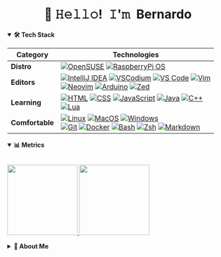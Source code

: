 <!-- Title -->
<h1 align="center" title="Hello there!">👋 𝙷𝚎𝚕𝚕𝚘! 𝙸'𝚖 Bernardo</h1>

<!-- Tech Stack -->  
<details open>
  <summary><b>🛠️ Tech Stack</b></summary>
    <p>

<!-- Tech Stack -->
| **Category** | **Technologies** |
| - | - |
**Distro** | [![OpenSUSE](https://img.shields.io/badge/OpenSUSE%20Tumbleweed-4FC922?style=flat&logo=OpenSUSE&logoColor=white)](https://get.opensuse.org/tumbleweed/) [![RaspberryPi OS](https://img.shields.io/badge/Raspberry%20Pi-A22846?style=flat&logo=Raspberry%20Pi&logoColor=white)](https://www.raspberrypi.com/software/)
**Editors** | [![IntelliJ IDEA](https://img.shields.io/badge/IntelliJ_IDEA-E33568?style=flat&logo=intellij-idea&logoColor=white)](https://www.vim.org/) [![VSCodium](https://img.shields.io/badge/VSCodium-2F80ED?style=flat&logo=VSCodium&logoColor=white)](https://vscodium.com/) [![VS Code](https://img.shields.io/static/v1?label=&message=VS%20Code&color=9013FE&logo=visualstudiocode&logoColor=FFFFFF)](https://code.visualstudio.com/) [![Vim](https://img.shields.io/badge/Vim-11AB00?style=flat&logo=Vim&logoColor=white)](https://github.com/vim/vim)<br> [![Neovim](https://img.shields.io/badge/Neovim-57A143?style=flat&logo=Neovim&logoColor=white)](https://www.neovim.io) [![Arduino](https://img.shields.io/badge/Arduino-00979D?style=flat&logo=Arduino&logoColor=white)](https://www.arduino.cc/en/software) [![Zed](https://img.shields.io/badge/Zed-1D1E1F?style=flat&logo=ZedIndustries&logoColor=white)](https://www.arduino.cc/en/software)
**Learning** | [![HTML](https://img.shields.io/badge/HTML-239120?style=flat&logo=html5&logoColor=white)](https://html.spec.whatwg.org/) [![CSS](https://img.shields.io/badge/CSS-239120?&style=flat&logo=css3&logoColor=white)](https://www.w3.org/TR/CSS/#css) [![JavaScript](https://img.shields.io/badge/Javascript-F7DF1E?style=flat&logo=javascript&logoColor=white)](https://www.javascript.com/) [![Java](https://img.shields.io/badge/Java-ED8B00?style=flat&logo=openjdk&logoColor=white)](https://www.java.com/) [![C++](https://img.shields.io/badge/C%2B%2B-00599C?style=flat&logo=c%2B%2B&logoColor=white)](https://isocpp.org/)<br>[![Lua](https://img.shields.io/badge/Lua-2C2D72?style=flat&logo=Lua&logoColor=white)](https://lua.org/)
**Comfortable** | [![Linux](https://img.shields.io/badge/Linux-BA3E3E?style=flat&logo=linux&logoColor=white)](https://www.linux.org/) [![MacOS](https://img.shields.io/badge/MacOS-343434?style=flat&logo=apple&logoColor=white)](https://support.apple.com/downloads/macos) [![Windows](https://img.shields.io/badge/Windows-0078D6?style=flat&logo=windows&logoColor=white)](https://www.microsoft.com/en-us/software-download)<br> [![Git](https://img.shields.io/badge/Git-E44C30?style=flat&logo=git&logoColor=white)](https://git-scm.com/) [![Docker](https://img.shields.io/badge/Docker-2496ED?style=flat&logo=docker&logoColor=white)](https://www.docker.com/) [![Bash](https://img.shields.io/static/v1?label=&message=Bash&color=4EAA25&logo=gnubash&logoColor=FFFFFF)](https://www.gnu.org/software/bash/) [![Zsh](https://img.shields.io/badge/Zsh-F15A24?style=flat&logo=Zsh&logoColor=FFFFFF)](https://www.gnu.org/software/bash/) [![Markdown](https://img.shields.io/badge/Markdown-1b1b1b?style=flat&logo=markdown&logoColor=white)](https://en.wikipedia.org/wiki/Markdown)

</p>
</details>

<!-- Metrics -->
<details open>
  <summary><b>📊 Metrics</b></summary>
    <p>
      <br>
<a href="https://github.com/Chillsmeit">
   <img height="160em" src="https://github-readme-stats.vercel.app/api?username=Chillsmeit&theme=vue-dark&show_icons=true&hide_border=true&count_private=true">
   <img height="160em" src="https://github-readme-stats.vercel.app/api/top-langs/?username=Chillsmeit&theme=vue-dark&show_icons=true&hide_border=true&layout=compact">
</a>
</p>
</details>


<!-- About Section -->
<details>
  <summary><b>👤 About Me</b></summary>
    <p>
      
<blockquote>

I'm a former IT Tech/Junior SysAdmin based in Lisbon Portugal.<br>

I have a certification as a Mechatronics specialist technician.<br>

Passionate about privacy 🕵️, security 🔒, Linux 🐧, networking 🌐, docker 🐳 and open source 💿.<br>
Interested in DevOps and into self-hosting.<br>

I'm currently building my own homelab in order to upgrade from my 2 RaspberryPis and Intel NUC<br>
to an enterprise grade server (Silverstone or Supermicro), NAS (TrueNAS) and Firewall (Protectli Vault using PfSense).

My hobbies are mainly about custom keyboards ⌨️, tech 💻, gaming 🎮 and D&D ⚔️
</blockquote>
    
----
  </p>
</details>

